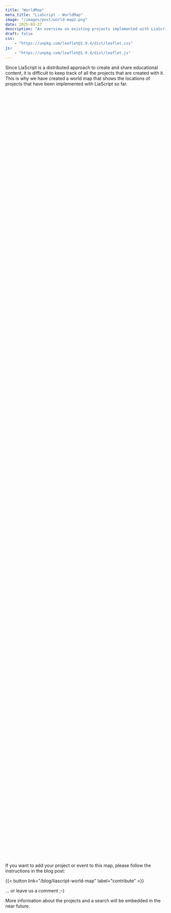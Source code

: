 ```yaml
---
title: "WorldMap"
meta_title: "LiaScript - WorldMap"
image: "/images/post/world-map2.png"
date: 2025-03-27
description: "An overview on existing projects implemented with LiaScript"
draft: false
css:
    - "https://unpkg.com/leaflet@1.9.4/dist/leaflet.css"
js:
    - "https://unpkg.com/leaflet@1.9.4/dist/leaflet.js"
---
```


Since LiaScript is a distributed approach to create and share educational content, it is difficult to keep track of all the projects that are created with it.
This is why we have created a world map that shows the locations of projects that have been implemented with LiaScript so far.

<div id="map" style="height: 60vh"></div>

<script>
const map = L.map('map').setView([50.92566782800542, 13.33071481622859], 2);
L.tileLayer('https://{s}.tile.openstreetmap.org/{z}/{x}/{y}.png', {
    attribution: '&copy; <a href="https://www.openstreetmap.org/copyright">OpenStreetMap</a> contributors'
}).addTo(map);

const iconSize = [35, 57]
const iconAnchor = [16.6, 57.4]
const popupAnchor = [1, -30]

const greenIcon = L.icon({ iconUrl: '/marker/green.png', iconSize, iconAnchor, popupAnchor });
const grayIcon = L.icon({ iconUrl: '/marker/gray.png', iconSize, iconAnchor, popupAnchor });
const blueIcon = L.icon({ iconUrl: '/marker/blue.png', iconSize, iconAnchor, popupAnchor });

const currentDate = new Date();
const projects = [[[50.92566782800542, 13.33071481622859], "<div><img src=\"https://upload.wikimedia.org/wikipedia/commons/thumb/8/81/Universitaetsbibliothek_Freiberg_Fassade.jpg/1024px-Universitaetsbibliothek_Freiberg_Fassade.jpg\" style=\"width: 100%; max-height: 180px; margin: 0px;\"/><h5 style='font-size: 16px;color: #000'>Arbeitsgruppe Softwareentwicklung und Robotik</h5><div style=\"max-height: 100px; overflow: auto\">Alle Lehrmaterialien der Arbeitsgruppe wurden mit LiaScript erstellt und sind im interaktiven\nModus \u00fcber die untenstehenden Links erreichbar.\n</div><a style=\"font-size: 10px\" target=\"_blank\" href=\"https://tubaf-ifi-liascript.github.io\">https://tubaf-ifi-liascript.github.io</a></div>", null, "https://tu-freiberg.de/sites/default/files/styles/max_1200x1200/public/2024-06/Logo1.png"], [[-29.71322487637219, -53.716788559062024], "<div><img src=\"https://www.ufsm.br/app/uploads/sites/343/2023/10/CT-01.jpg\" style=\"width: 100%; max-height: 180px; margin: 0px;\"/><h5 style='font-size: 16px;color: #000'>Department of Languages and Computer Systems</h5><div style=\"max-height: 100px; overflow: auto\">Teaching materials for programming languages for bachelor's degree courses in Computer Science and Information Systems at the <a href=\"https://www.ufsm.br\">Universidade Federal de Santa Maria</a>, Brazil.\n</div><a style=\"font-size: 10px\" target=\"_blank\" href=\"https://liascript.github.io/course/?https://raw.githubusercontent.com/AndreaInfUFSM/liascript-symposium-2023/master/README.md\">https://liascript.github.io/course/?http...</a></div>", null, "https://www.ufsm.br/app/uploads/2019/12/D%C3%ADstico.png"], [[39.946018, -75.198227], "<div><img src=\"https://raw.githubusercontent.com/arcus/education_modules/gh-pages/assets/media/DART.png\" style=\"width: 100%; max-height: 180px; margin: 0px;\"/><h5 style='font-size: 16px;color: #000'>Data and Analytics for Research Training (DART) Program</h5><div style=\"max-height: 100px; overflow: auto\">DART is a collection of tightly scoped, open-source modules focused on teaching practical data science skills for working biomedical researchers.<br>\n<a href=\"https://github.com/arcus/education_modules\">Contribute to our GitHub repository</a> <br>\n<a href=\"https://learn.arcus.chop.edu\">Explore available content and build a custom curriculum with our exploration tool.</a>\n</div><a style=\"font-size: 10px\" target=\"_blank\" href=\"https://arcus.github.io/education_modules/\">https://arcus.github.io/education_module...</a></div>", null, "https://raw.githubusercontent.com/arcus/education_modules/gh-pages/assets/media/DART.png"], [[47.69022, 9.18811], "<div><img src=\"/map/diversity-inclusion.png\" style=\"width: 100%; max-height: 180px; margin: 0px;\"/><h5 style='font-size: 16px;color: #000'>Diversity and Inclusion in Education</h5><div style=\"max-height: 100px; overflow: auto\">This OER self-study module aims to foster the development of fundamental competences in the field of diversity and inclusion in (student) teacher education.\n<a href=\"mailto:teacheredu.euniwell@uni-konstanz.de\">Contact Email</a>\n</div><a style=\"font-size: 10px\" target=\"_blank\" href=\"https://www.euniwell.eu/diversity-inclusion-in-education-oer\">https://www.euniwell.eu/diversity-inclus...</a></div>", null, "https://www.euniwell.eu/typo3conf/ext/fksitepackage/Resources/Public/Images/euniwell-logo-full.svg"], [[50.812, 8.7749], "<div><img src=\"https://nfdi4biodiversity.org/documents/18/NFDI_4_Biodiversity___Logo_Positiv_Kopie.png\" style=\"width: 100%; max-height: 180px; margin: 0px;\"/><h5 style='font-size: 16px;color: #000'>NFDI4Biodiversity Self-Study Unit - Research Data Management for Biodiversity Data</h5><div style=\"max-height: 100px; overflow: auto\">This self-paced online course provides basic and advanced research data management (RDM) skills, tools and strategies for students and researchers specializing in biodiversity and environmental sciences.\nPlease visit our website for more training resources and events:<br>\n<a href=\"https://www.nfdi4biodiversity.org\">https://www.nfdi4biodiversity.org</a>\n</div><a style=\"font-size: 10px\" target=\"_blank\" href=\"https://github.com/NFDI4Biodiversity/nfdi4biodiversity-sle\">https://github.com/NFDI4Biodiversity/nfd...</a></div>", null, "https://nfdi4biodiversity.org/documents/18/NFDI_4_Biodiversity___Logo_Positiv_Kopie.png"], [[-1.9547233, 30.0932888], "<div><img src=\"http://ela-newsportal.com/wp-content/uploads/elabannerpic.gif\" style=\"width: 100%; max-height: 180px; margin: 0px;\"/><h5 style='font-size: 16px;color: #000'>eLearning Africa 2024: Creating Sustainable and Extendable Open Educational Resources (OER) as Interactive Online Classrooms</h5><div style=\"max-height: 100px; overflow: auto\">In this interactive session, we'll explore the forefront of web technologies and their transformative potential in crafting, disseminating, and collaboratively enhancing open educational resources (OER).\nSurprisingly, the browser has emerged as the new operating system, capable of tackling tasks previously reliant on servers entirely within its interface.\nThus, everything that we show is \u00abnearly\u00bb entirely browser-based.\n</div><a style=\"font-size: 10px\" target=\"_blank\" href=\"https://www.elearning-africa.com/conference2024/programme_workshops_detail.php?ws=FD2\">https://www.elearning-africa.com/confere...</a></div>", "2024-05-28", "https://www.elearning-africa.com/ressources/logo/social/social_share_square.jpg"], [[14.739632642240597, -17.198549603510727], "<div><img src=\"https://cdn.lmu-klinikum.de/fc8202bd3710a2c1/41542924833b/v/757988c13854/eLearning-Africa-2023.png\" style=\"width: 100%; max-height: 180px; margin: 0px;\"/><h5 style='font-size: 16px;color: #000'>eLearning Africa 2023: Instant Creation & Publishing of Free and Open Online Courses with LiaScript</h5><div style=\"max-height: 100px; overflow: auto\">Full day workshop on LiaScript course creation...\n</div><a style=\"font-size: 10px\" target=\"_blank\" href=\"https://liascript.github.io/blog/elearning-africa-2023/\">https://liascript.github.io/blog/elearni...</a></div>", "2023-05-24", "https://encrypted-tbn0.gstatic.com/images?q=tbn:ANd9GcSH0-O3uYAU_1UIOeWM9J0oBpxxhNYYOIVbtRs63e4-v_sbFU1oAsCRIGLFLT5Qp_fP8Jg&usqp=CAU"], [[50.778124727097975, 6.060816170303606], "<div><img src=\"https://delfi-tagung.de/fileadmin/FG/WI-ELE/_processed_/a/d/csm_Flyer_Petrol_994e8b2c56.png\" style=\"width: 100%; max-height: 180px; margin: 0px;\"/><h5 style='font-size: 16px;color: #000'>DELFI 2023: Konzepte und Erfahrungen bei der Realisierung dezentraler, offener Lehrmaterialien mit LiaScript</h5><div style=\"max-height: 100px; overflow: auto\">LiaScript implementiert als Markdown-basierte Beschreibungssprache f\u00fcr Lehrinhalte die zentralen Konzepte von Open Educational Ressources.\nBasierend auf einer textuellen Darstellung, ohne zentrale Infrastruktur, k\u00f6nnen Lehrmaterialien \u00e4hnlich Open-Source-Softwareprojekten in einer Community entwickelt, geteilt und gepr\u00fcft werden.\nDas Tutorial gibt einen \u00dcberblick \u00fcber den Stand des Projektes und f\u00fchrt die Teilnehmer:innen in die Basiskonzepte und Nutzungsmuster ein.\nDar\u00fcber hinaus werden anhand von Anwendungsf\u00e4llen die Hemmnisse und Herausforderungen bei der Etablierung von Open Educational Ressources (OER) er\u00f6rtert.\n</div><a style=\"font-size: 10px\" target=\"_blank\" href=\"https://liascript.github.io/blog/liascript-workshop-auf-der-delfi-tagung-in-aachen/\">https://liascript.github.io/blog/liascri...</a></div>", "2023-09-11", null], [[52.50715479711011, 13.345364573209334], "<div><img src=\"https://oeb.global/oeb.png\" style=\"width: 100%; max-height: 180px; margin: 0px;\"/><h5 style='font-size: 16px;color: #000'>OEB 2023: Serverless Online Education</h5><div style=\"max-height: 100px; overflow: auto\">The presentation at the Open Educa Berlin (OEB) Conference on November 24th 2023 focused on \u201cServerless Online Education\u201d and emphasized the potential of decentralized, browser-based technologies in educational settings.\n</div><a style=\"font-size: 10px\" target=\"_blank\" href=\"https://liascript.github.io/blog/serverless-online-education/\">https://liascript.github.io/blog/serverl...</a></div>", "2023-11-24", "https://www.tradefairdates.com/logos/oeb_logo_1262.png"], [[52.479111000200156, 13.430556106118729], "<div><img src=\"https://festival.hfd.digital/de/wp-content/uploads/sites/3/2022/11/UFF_Sharepics-Allgemein_Twitter-1.png\" style=\"width: 100%; max-height: 180px; margin: 0px;\"/><h5 style='font-size: 16px;color: #000'>University Future Festival 2023: How can Web 3.0 save Education?</h5><div style=\"max-height: 100px; overflow: auto\">A three-day event all about the future of higher education: University:Future Festival (U:FF) \u2013 Heads up! took place from 26 to 28 April 2023 in the physical as well as in the digital space.\nThe festival addressed a broad range of topics around AI, architectures, technology, strategy development, competences, didactics and much more in the context of the opportunities and challenges of the digital transformation.\nAs the largest and most innovative event on the future of academic education in the DACH region, the festival, bilingual in German and English, offers a comprehensive programme with over 300 talks, workshops, discussions and micro training sessions selected from 620 submissions from an international university community.\n</div><a style=\"font-size: 10px\" target=\"_blank\" href=\"https://liascript.github.io/blog/how-can-web-3-save-education/\">https://liascript.github.io/blog/how-can...</a></div>", "2023-04-26", "https://stiftung-hochschullehre.de/wp-content/uploads/2023/09/HFD_UF_Festival_2024_KeyVisual_Pink_CMYK.png"], [[52.499969754519185, 13.270795900217253], "<div><img src=\"https://i.ytimg.com/vi/ibHvdCfQHEs/maxresdefault.jpg\" style=\"width: 100%; max-height: 180px; margin: 0px;\"/><h5 style='font-size: 16px;color: #000'>We Are Developers 22: Interactive Markdown for Education & Documentation</h5><div style=\"max-height: 100px; overflow: auto\">In this talk, we present LiaScript, a Markdown-based DSL that is intended to be used for developing online courses, that look like screen-cast with various interactive elements.\n</div><a style=\"font-size: 10px\" target=\"_blank\" href=\"https://liascript.github.io/blog/we-are-developers-22/\">https://liascript.github.io/blog/we-are-...</a></div>", "2022-06-15", "https://cdn.wibu.com/fileadmin/images/Logo_Events/2023/Logo_WeAreDevelopers.jpg"], [[48.789421678825256, 2.3635724329421], "<div><img src=\"https://i.ytimg.com/vi/w_CRABsJNKA/maxresdefault.jpg\" style=\"width: 100%; max-height: 180px; margin: 0px;\"/><h5 style='font-size: 16px;color: #000'>Elm Europe 2019: Open-Course Development with LiaScript (... Or Markdown on Steroids)</h5><div style=\"max-height: 100px; overflow: auto\">An Elm-talk about the development of an online course DSL that is based on Markdown, given at the elm-europe conference in 2019.\n</div><a style=\"font-size: 10px\" target=\"_blank\" href=\"https://liascript.github.io/blog/open-course-development-with-liascript/\">https://liascript.github.io/blog/open-co...</a></div>", "2019-06-27", "https://yt3.googleusercontent.com/ytc/AIdro_kC1cuo-0blqh9cp7n10XeiEBvJprhfYTT2ghgIMwEbGw=s900-c-k-c0x00ffffff-no-rj"], [[41.17809556706227, -8.60854852261642], "<div><h5 style='font-size: 16px;color: #000'>MCCSIS 2019: LiaScript - a Domain-Specific-Language for Interactive Online Courses</h5><div style=\"max-height: 200px; overflow: auto\">This is the first paper published about LiaScript, which was presented at the International Association for Development of the Information Society (IADIS) International Conference on e-Learning 2019 in Porto.\nIt gives an overview of the language and its features, as well as the motivation behind its development.\n</div><a style=\"font-size: 10px\" target=\"_blank\" href=\"https://liascript.github.io/blog/liascript-a-domain-specific-language-for-interactive-online-courses/\">https://liascript.github.io/blog/liascri...</a></div>", "2019-07-19", null], [[51.33871993833814, 12.37935762657965], "<div><img src=\"https://cache.sessionize.com/image/a981-1140o400o3-TgerJadX4kZ1mzBmo7Rk7b.png\" style=\"width: 100%; max-height: 180px; margin: 0px;\"/><h5 style='font-size: 16px;color: #000'>University Future Festival 2024: RemoteLabs as OER - The next evolutionary step</h5><div style=\"max-height: 100px; overflow: auto\">We'll demonstrate how easy it is for teachers and institutions to share local hardware and experiments.\nSo far, we've successfully shared setups for Arduino, terminals, and even chemical experiments.\n</div><a style=\"font-size: 10px\" target=\"_blank\" href=\"https://festival.hfd.digital/de/programm-2024/\">https://festival.hfd.digital/de/programm...</a></div>", "2024-06-05", "https://stiftung-hochschullehre.de/wp-content/uploads/2023/09/HFD_UF_Festival_2024_KeyVisual_Pink_CMYK.png"]]

// Create a function to generate a custom icon with an overlay
function createCustomIcon(baseIcon, overlayUrl) {
  if (!overlayUrl) return baseIcon;

  return L.divIcon({
    className: 'custom-marker',
    html: `<div style="position: relative;">
      <img src="${baseIcon.options.iconUrl}" style="width: 35px; height: 57px;">
      <img src="${overlayUrl}" style="position: absolute; top: 4px; left: 4px; width: 27px; height: 27px; border-radius: 50%; background: white;">
      </div>`,
    iconSize,
    iconAnchor,
    popupAnchor
  });
}

for(let i=0; i<projects.length; i++) {
  let [gps, card, date, iconUrl] = projects[i];
  let baseIcon = blueIcon;

  if (date) {
    let targetDate = new Date(date);
    baseIcon = (targetDate > currentDate) ? greenIcon : grayIcon;
  }

  let customIcon = iconUrl ? createCustomIcon(baseIcon, iconUrl) : baseIcon;

  let marker = L.marker(gps, {icon: customIcon});
  marker.addTo(map);
  marker.bindPopup(card);
  projects[i].push(marker);
}

function exponentialDecay(x) {
  const a = 25.7475;
  const b = -0.7161;
  return a * Math.exp(b * x);
}

function updateZoomLevel() {
  const zoomLevel = map.getZoom();
  const fix = exponentialDecay(zoomLevel);

  for(let i=0; i<projects.length; i++) {
    let [gps, card, date, marker] = projects[i];
    let pos = {lat: gps[0] - fix, lng: gps[1]};
    marker.setLatLng(pos);
  }
}

map.on('zoomend', function() {
  updateZoomLevel();
});

updateZoomLevel();
</script>

If you want to add your project or event to this map, please follow the instructions in the blog post:

{{< button link="/blog/liascript-world-map" label="contribute" >}}

... or leave us a comment ;-)

More information about the projects and a search will be embedded in the near future.
